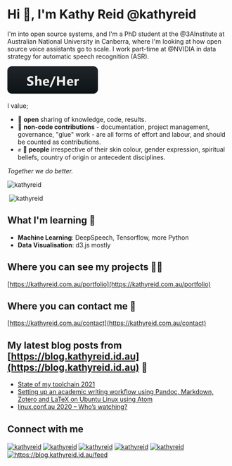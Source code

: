 # Hi 👋, I'm Kathy Reid @kathyreid

I'm into open source systems, and I'm a PhD student at the @3AInstitute at Australian National University in Canberra, where I'm looking at how open source voice assistants go to scale. I work part-time at @NVIDIA in data strategy for automatic speech recognition (ASR).

<p align="left"> <img style="clear:both;" src="images/sheher.svg" alt="kathyreid" /> </p>

I value;

* :open_hands: **open** sharing of knowledge, code, results.
* :notebook_with_decorative_cover: **non-code contributions** - documentation, project management, governance, "glue" work - are all forms of effort and labour, and should be counted as contributions.
* :fist: :rainbow: **people** irrespective of their skin colour, gender expression, spiritual beliefs, country of origin or antecedent disciplines.

_Together we do better._

<p align="left"> <img style="clear:both;" src="https://komarev.com/ghpvc/?username=kathyreid" alt="kathyreid" /> </p>

<p>&nbsp;<img style="clear:both;" src="https://github-readme-stats.vercel.app/api?username=kathyreid&show_icons=true" alt="kathyreid" /></p>

## What I'm learning 🌱

* **Machine Learning**: DeepSpeech, Tensorflow, more Python
* **Data Visualisation**: d3.js mostly

## Where you can see my projects 👨‍💻

[https://kathyreid.com.au/portfolio](https://kathyreid.com.au/portfolio)

## Where you can contact me :email:

[https://kathyreid.com.au/contact](https://kathyreid.com.au/contact)

## My latest blog posts from [https://blog.kathyreid.id.au](https://blog.kathyreid.id.au) 📝
<!-- BLOG-POST-LIST:START -->
- [State of my toolchain 2021](https://blog.kathyreid.id.au/2021/05/02/state-of-my-toolchain-2021/)
- [Setting up an academic writing workflow using Pandoc, Markdown, Zotero and LaTeX on Ubuntu Linux using Atom](https://blog.kathyreid.id.au/2020/12/27/academic-writing-workflow/)
- [linux.conf.au 2020 – Who’s watching?](https://blog.kathyreid.id.au/2020/07/26/linux-conf-au-2020/)
<!-- BLOG-POST-LIST:END -->

## Connect with me
<a href="https://twitter.com/kathyreid" target="blank"><img align="center" src="https://cdn.jsdelivr.net/npm/simple-icons@3.0.1/icons/twitter.svg" alt="kathyreid" height="30" width="40" /></a>
<a href="https://linkedin.com/in/kathyreid" target="blank"><img align="center" src="https://cdn.jsdelivr.net/npm/simple-icons@3.0.1/icons/linkedin.svg" alt="kathyreid" height="30" width="40" /></a>
<a href="https://stackoverflow.com/users/kathyreid" target="blank"><img align="center" src="https://cdn.jsdelivr.net/npm/simple-icons@3.0.1/icons/stackoverflow.svg" alt="kathyreid" height="30" width="40" /></a>
<a href="https://kaggle.com/kathyreid" target="blank"><img align="center" src="https://cdn.jsdelivr.net/npm/simple-icons@3.0.1/icons/kaggle.svg" alt="kathyreid" height="30" width="40" /></a>
<a href="https://medium.com/kathyreid" target="blank"><img align="center" src="https://cdn.jsdelivr.net/npm/simple-icons@3.0.1/icons/medium.svg" alt="kathyreid" height="30" width="40" /></a>
<a href="/https://blog.kathyreid.id.au/feed" target="blank"><img align="center" src="https://cdn.jsdelivr.net/npm/simple-icons@3.0.1/icons/rss.svg" alt="https://blog.kathyreid.id.au/feed" height="30" width="40" /></a>
